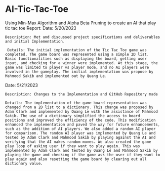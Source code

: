 # AI-Tic-Tac-Toe
Using Min-Max Algorithm and Alpha Beta Pruning to create an AI that play tic tac toe
Report:
  Date: 5/20/2023

    Description: Met and discussed project specifications and deliverables and initial Implementation.
    
     Details: The initial implementation of the Tic Tac Toe game was completed. The game board was represented using a simple 2D list. Basic functionalities such as displaying the board, getting user input, and checking for a winner were implemented. At this stage, the game was limited to player vs player mode, and no AI players were involved in the gameplay. The initial implementation was propose by Mahmood Sakib and implemented out by Quang Le.
    
  Date: 5/21/2023

    Description: Changes to the Implementation and GitHub Repository made

    Details: The implementation of the game board representation was changed from a 2D list to a dictionary. This change was proposed by Adam Clark and implemented by Quang Le with the assistance of Mahmood Sakib. The use of a dictionary simplified the access to board positions and improved the efficiency of the code. This modification enhanced the implementation and paved the way for future enhancements, such as the addition of AI players. We also added a random AI player for comparison. The random AI player was implemented by Quang Le and tested by Adam Clark and Mahmood Sakib by playing against the AI and verifying that the AI makes random moves. We also created the game play loop of asking user if they want to play again. This was implemented by Adam Clark and tested by Quang Le and Mahmood Sakib by playing the game and checking if the game ask the user if they want to play again and also resetting the game board by clearing out all dictionary value.  